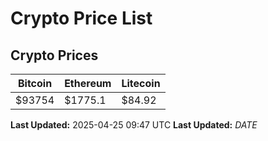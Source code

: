 # Crypto Price List

## Crypto Prices
| Bitcoin | Ethereum | Litecoin |
| ------- | -------- | -------- |
| $93754 | $1775.1 | $84.92 |
**Last Updated:** 2025-04-25 09:47 UTC
**Last Updated:** $DATE$

